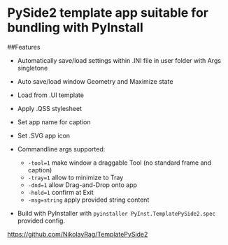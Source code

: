 # PySide2 template app suitable for bundling with PyInstall


##Features

* Automatically save/load settings within .INI file in user folder with Args singletone
* Auto save/load window Geometry and Maximize state
* Load from .UI template
* Apply .QSS stylesheet
* Set app name for caption
* Set .SVG app icon
* Commandline args supported:
	* `-tool=1` make window a draggable Tool (no standard frame and caption)
	* `-tray=1` allow to minimize to Tray
	* `-dnd=1` allow Drag-and-Drop onto app
	* `-hold=1` confirm at Exit
	* `-msg=string` apply provided string content

* Build with PyInstaller with `pyinstaller PyInst.TemplatePySide2.spec` provided config.



https://github.com/NikolayRag/TemplatePySide2
